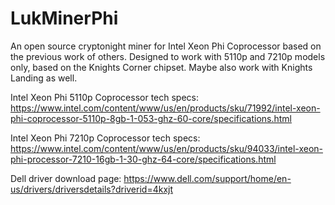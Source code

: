 # LukMinerPhi
An open source cryptonight miner for Intel Xeon Phi Coprocessor based on the previous work of others.
Designed to work with 5110p and 7210p models only, based on the Knights Corner chipset. Maybe also work with Knights Landing as well.

Intel Xeon Phi 5110p Coprocessor tech specs: 
https://www.intel.com/content/www/us/en/products/sku/71992/intel-xeon-phi-coprocessor-5110p-8gb-1-053-ghz-60-core/specifications.html

Intel Xeon Phi 7210p Coprocessor tech specs: 
https://www.intel.com/content/www/us/en/products/sku/94033/intel-xeon-phi-processor-7210-16gb-1-30-ghz-64-core/specifications.html

Dell driver download page: 
https://www.dell.com/support/home/en-us/drivers/driversdetails?driverid=4kxjt

